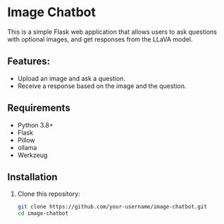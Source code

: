 # Image Chatbot

This is a simple Flask web application that allows users to ask questions with optional images, and get responses from the LLaVA model.

## Features:
- Upload an image and ask a question.
- Receive a response based on the image and the question.

## Requirements
- Python 3.8+
- Flask
- Pillow
- ollama
- Werkzeug

## Installation

1. Clone this repository:
   ```bash
   git clone https://github.com/your-username/image-chatbot.git
   cd image-chatbot

